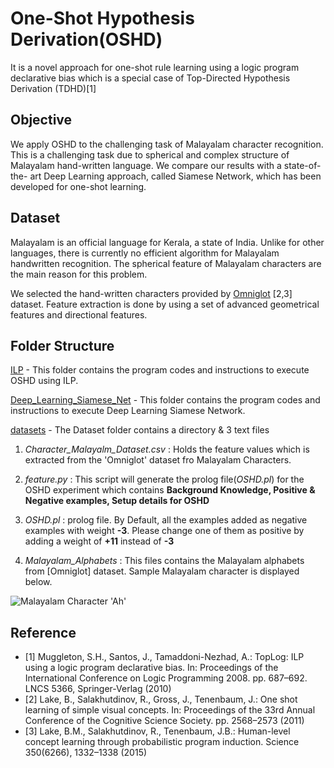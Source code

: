 # One-Shot Hypothesis Derivation(OSHD)

It is a novel approach for one-shot rule learning  using a logic program
declarative bias which is a special case of Top-Directed
Hypothesis Derivation (TDHD)[1]

## Objective

We apply OSHD to the challenging task of Malayalam character recognition. This is a challenging task due to spherical
and complex structure of Malayalam hand-written language. We compare our results with a state-of-the-
art Deep Learning approach, called Siamese Network, which has been
developed for one-shot learning.

## Dataset

Malayalam is an official language for Kerala, a state of India. Unlike for other
languages, there is currently no efficient algorithm for Malayalam handwritten
recognition. The spherical feature of Malayalam characters are the main reason
for this problem.

We selected the hand-written characters provided by [Omniglot](https://github.com/brendenlake/omniglot) [2,3] dataset.
Feature extraction is done by using a set of advanced geometrical features and directional features.

## Folder Structure

[ILP](https://github.com/danyvarghese/One-Shot-ILP/tree/master/ILP) - This folder contains the program codes and instructions to execute OSHD using ILP.

[Deep_Learning_Siamese_Net](https://github.com/danyvarghese/One-Shot-ILP/tree/master/Deep_Learning_Siamese_Net) - This folder contains the program codes and instructions to execute Deep Learning Siamese Network.

[datasets](https://github.com/danyvarghese/One-Shot-ILP/tree/master/datasets) - The Dataset folder contains  a directory & 3 text files

1. _Character_Malayalm_Dataset.csv_ : Holds the feature values which is extracted from the 'Omniglot' dataset fro Malayalam Characters.

2. _feature.py_ : This script will generate the prolog file(_OSHD.pl_) for the OSHD experiment which contains **Background Knowledge, Positive & Negative examples, Setup details for OSHD**

3. _OSHD.pl_ : prolog file.  By Default, all the examples added as negative examples with weight **-3**. Please change one of them as positive by adding a weight of **+11** instead of **-3**

4. _Malayalam_Alphabets_ : This files contains the Malayalam alphabets from [Omniglot] dataset. Sample Malayalam character is displayed below.

![Malayalam Character 'Ah' ](https://github.com/danyvarghese/One-Shot-ILP/tree/master/datasets/1280_01.png)

## Reference

* [1] Muggleton, S.H., Santos, J., Tamaddoni-Nezhad, A.: TopLog: ILP using a logic
program declarative bias. In: Proceedings of the International Conference on Logic
Programming 2008. pp. 687–692. LNCS 5366, Springer-Verlag (2010)
* [2] Lake, B., Salakhutdinov, R., Gross, J., Tenenbaum, J.: One shot learning of simple
visual concepts. In: Proceedings of the 33rd Annual Conference of the Cognitive
Science Society. pp. 2568–2573 (2011)
* [3] Lake, B.M., Salakhutdinov, R., Tenenbaum, J.B.: Human-level concept learning through probabilistic program induction.
Science 350(6266), 1332–1338 (2015)
